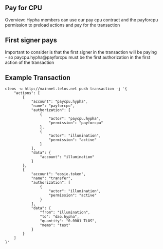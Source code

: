 ## Pay for CPU

Overview: Hypha members can use our pay cpu contract and the payforcpu permission to preload actions and pay for the transaction

## First signer pays

Important to consider is that the first signer in the transaction will be paying - so paycpu.hypha@payforcpu must be the first authorization in the first action of the transaction

## Example Transaction

```
cleos -u http://mainnet.telos.net push transaction -j '{
    "actions": [
        {
            "account": "paycpu.hypha",
            "name": "payforcpu",
            "authorization": [
                {
                    "actor": "paycpu.hypha",
                    "permission": "payforcpu"
                },
                {
                    "actor": "illumination",
                    "permission": "active"
                }
            ],
            "data": {
                "account": "illumination"
            }
        },
        {
            "account": "eosio.token",
            "name": "transfer",
            "authorization": [
                {
                    "actor": "illumination",
                    "permission": "active"
                }
            ],
            "data": {
                "from": "illumination",
                "to": "dao.hypha",
                "quantity": "0.0001 TLOS",
                "memo": "test"
            }
        }
    ]
}'
```
